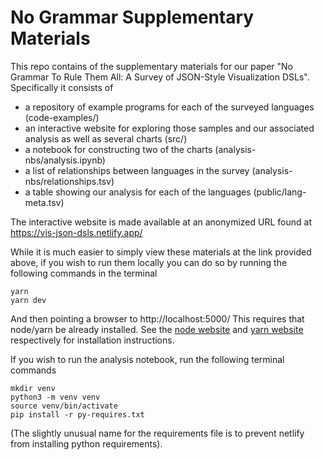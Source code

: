 # No Grammar Supplementary Materials

This repo contains of the supplementary materials for our paper "No Grammar To Rule Them All: A Survey of JSON-Style Visualization DSLs".
Specifically it consists of

- a repository of example programs for each of the surveyed languages (code-examples/)
- an interactive website for exploring those samples and our associated analysis as well as several charts (src/)
- a notebook for constructing two of the charts (analysis-nbs/analysis.ipynb)
- a list of relationships between languages in the survey (analysis-nbs/relationships.tsv)
- a table showing our analysis for each of the languages (public/lang-meta.tsv)

The interactive website is made available at an anonymized URL found at https://vis-json-dsls.netlify.app/

While it is much easier to simply view these materials at the link provided above, if you wish to run them locally you can do so by running the following commands in the terminal

```
yarn
yarn dev
```

And then pointing a browser to http://localhost:5000/ This requires that node/yarn be already installed. See the [node website](https://nodejs.org/en/) and [yarn website](https://yarnpkg.com/) respectively for installation instructions.

If you wish to run the analysis notebook, run the following terminal commands

```
mkdir venv
python3 -m venv venv
source venv/bin/activate
pip install -r py-requires.txt
```

(The slightly unusual name for the requirements file is to prevent netlify from installing python requirements).